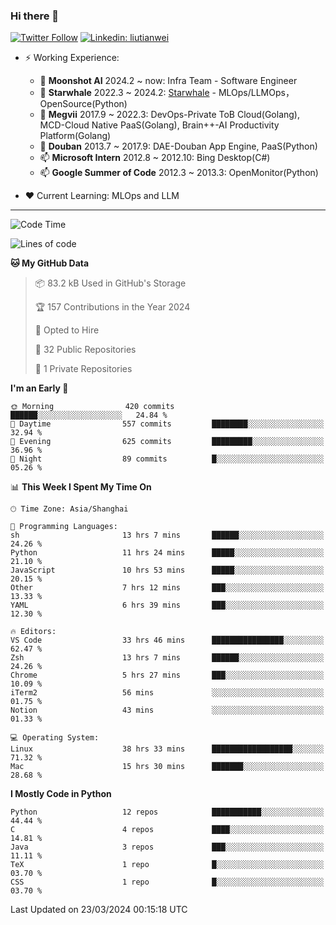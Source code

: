 ### Hi there 👋

[![Twitter Follow](https://img.shields.io/twitter/follow/tianweidut?style=social)](https://twitter.com/tianweidut)
[![Linkedin: liutianwei](https://img.shields.io/badge/-liutianwei-blue?style=flat-square&logo=Linkedin&logoColor=white&link=https://www.linkedin.com/in/liutianwei/)](https://www.linkedin.com/in/liutianwei/)

- ⚡ Working Experience:
  - 🔭 **Moonshot AI**  2024.2 ~ now: Infra Team - Software Engineer
  - 🌱 **Starwhale** 2022.3 ~ 2024.2: [Starwhale](https://github.com/star-whale/starwhale) - MLOps/LLMOps，OpenSource(Python)
  - 🌱 **Megvii** 2017.9 ~ 2022.3: DevOps-Private ToB Cloud(Golang), MCD-Cloud Native PaaS(Golang), Brain++-AI Productivity Platform(Golang)
  - 🌱 **Douban** 2013.7 ~ 2017.9: DAE-Douban App Engine, PaaS(Python)
  - 📫 **Microsoft Intern** 2012.8 ~ 2012.10: Bing Desktop(C#)
  - 📫 **Google Summer of Code** 2012.3 ~ 2013.3: OpenMonitor(Python)

- ❤️ Current Learning: MLOps and LLM

---
<!--START_SECTION:waka-->
![Code Time](http://img.shields.io/badge/Code%20Time-5%2C032%20hrs%2017%20mins-blue)

![Lines of code](https://img.shields.io/badge/From%20Hello%20World%20I%27ve%20Written-1.3%20million%20lines%20of%20code-blue)

**🐱 My GitHub Data** 

> 📦 83.2 kB Used in GitHub's Storage 
 > 
> 🏆 157 Contributions in the Year 2024
 > 
> 💼 Opted to Hire
 > 
> 📜 32 Public Repositories 
 > 
> 🔑 1 Private Repositories 
 > 
**I'm an Early 🐤** 

```text
🌞 Morning                420 commits         ██████░░░░░░░░░░░░░░░░░░░   24.84 % 
🌆 Daytime                557 commits         ████████░░░░░░░░░░░░░░░░░   32.94 % 
🌃 Evening                625 commits         █████████░░░░░░░░░░░░░░░░   36.96 % 
🌙 Night                  89 commits          █░░░░░░░░░░░░░░░░░░░░░░░░   05.26 % 
```


📊 **This Week I Spent My Time On** 

```text
🕑︎ Time Zone: Asia/Shanghai

💬 Programming Languages: 
sh                       13 hrs 7 mins       ██████░░░░░░░░░░░░░░░░░░░   24.26 % 
Python                   11 hrs 24 mins      █████░░░░░░░░░░░░░░░░░░░░   21.10 % 
JavaScript               10 hrs 53 mins      █████░░░░░░░░░░░░░░░░░░░░   20.15 % 
Other                    7 hrs 12 mins       ███░░░░░░░░░░░░░░░░░░░░░░   13.33 % 
YAML                     6 hrs 39 mins       ███░░░░░░░░░░░░░░░░░░░░░░   12.30 % 

🔥 Editors: 
VS Code                  33 hrs 46 mins      ████████████████░░░░░░░░░   62.47 % 
Zsh                      13 hrs 7 mins       ██████░░░░░░░░░░░░░░░░░░░   24.26 % 
Chrome                   5 hrs 27 mins       ███░░░░░░░░░░░░░░░░░░░░░░   10.09 % 
iTerm2                   56 mins             ░░░░░░░░░░░░░░░░░░░░░░░░░   01.75 % 
Notion                   43 mins             ░░░░░░░░░░░░░░░░░░░░░░░░░   01.33 % 

💻 Operating System: 
Linux                    38 hrs 33 mins      ██████████████████░░░░░░░   71.32 % 
Mac                      15 hrs 30 mins      ███████░░░░░░░░░░░░░░░░░░   28.68 % 
```

**I Mostly Code in Python** 

```text
Python                   12 repos            ███████████░░░░░░░░░░░░░░   44.44 % 
C                        4 repos             ████░░░░░░░░░░░░░░░░░░░░░   14.81 % 
Java                     3 repos             ███░░░░░░░░░░░░░░░░░░░░░░   11.11 % 
TeX                      1 repo              █░░░░░░░░░░░░░░░░░░░░░░░░   03.70 % 
CSS                      1 repo              █░░░░░░░░░░░░░░░░░░░░░░░░   03.70 % 
```




 Last Updated on 23/03/2024 00:15:18 UTC
<!--END_SECTION:waka-->
